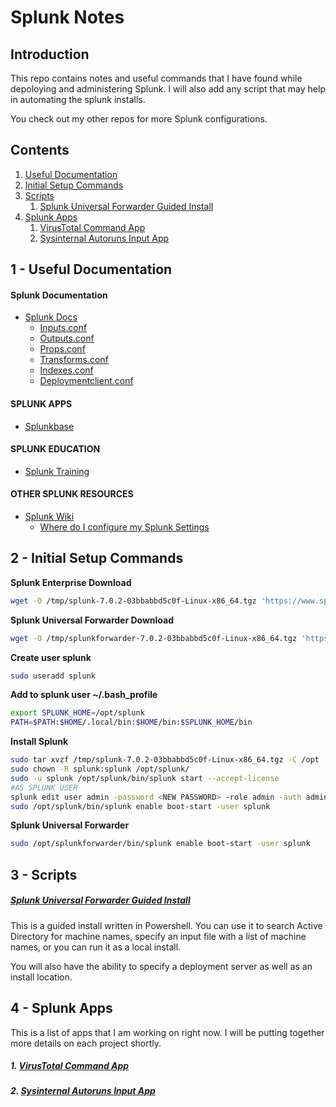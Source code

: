 # Splunk Notes

## Introduction
This repo contains notes and useful commands that I have found while depoloying and administering Splunk. I will also add any script that may help in automating the splunk installs.

You check out my other repos for more Splunk configurations.

## Contents

1. [Useful Documentation](#1---useful-documentation)
2. [Initial Setup Commands](#2---initial-setup-commands)
3. [Scripts](#3---scripts)
	1. [Splunk Universal Forwarder Guided Install](#splunk-universal-forwarder-guided-install)
4. [Splunk Apps](#4---splunk-apps)
	1. [VirusTotal Command App](#1-virustotal-command-app)
	2. [Sysinternal Autoruns Input App](#2-sysinternal-autoruns-input-app)

## 1 - Useful Documentation

#### Splunk Documentation
* [Splunk Docs](http://docs.splunk.com/Documentation)
  * [Inputs.conf](http://docs.splunk.com/Documentation/Splunk/7.0.2/admin/Inputsconf)
  * [Outputs.conf](http://docs.splunk.com/Documentation/Splunk/7.0.2/admin/Outputsconf)
  * [Props.conf](http://docs.splunk.com/Documentation/Splunk/7.0.2/admin/Propsconf)
  * [Transforms.conf](http://docs.splunk.com/Documentation/Splunk/7.0.2/admin/Transformsconf)
  * [Indexes.conf](http://docs.splunk.com/Documentation/Splunk/7.0.2/admin/Indexesconf)
  * [Deploymentclient.conf](http://docs.splunk.com/Documentation/Splunk/7.0.2/admin/Deploymentclientconf)
  
#### SPLUNK APPS
* [Splunkbase](https://splunkbase.splunk.com/)
  
#### SPLUNK EDUCATION
* [Splunk Training](https://www.splunk.com/en_us/view/education/SP-CAAAAH9)
  
#### OTHER SPLUNK RESOURCES
* [Splunk Wiki](https://wiki.splunk.com/Main_Page)
  * [Where do I configure my Splunk Settings](https://wiki.splunk.com/Where_do_I_configure_my_Splunk_settings%3F)

## 2 - Initial Setup Commands

**Splunk Enterprise Download**
```bash
wget -O /tmp/splunk-7.0.2-03bbabbd5c0f-Linux-x86_64.tgz 'https://www.splunk.com/bin/splunk/DownloadActivityServlet?architecture=x86_64&platform=linux&version=7.0.2&product=splunk&filename=splunk-7.0.2-03bbabbd5c0f-Linux-x86_64.tgz&wget=true'
```

**Splunk Universal Forwarder Download**
```bash
wget -O /tmp/splunkforwarder-7.0.2-03bbabbd5c0f-Linux-x86_64.tgz 'https://www.splunk.com/bin/splunk/DownloadActivityServlet?architecture=x86_64&platform=linux&version=7.0.2&product=universalforwarder&filename=splunkforwarder-7.0.2-03bbabbd5c0f-Linux-x86_64.tgz&wget=true'
```

**Create user splunk**
```bash
sudo useradd splunk
```

**Add to splunk user ~/.bash_profile**
```bash
export SPLUNK_HOME=/opt/splunk
PATH=$PATH:$HOME/.local/bin:$HOME/bin:$SPLUNK_HOME/bin
```

**Install Splunk**
```bash
sudo tar xvzf /tmp/splunk-7.0.2-03bbabbd5c0f-Linux-x86_64.tgz -C /opt
sudo chown -R splunk:splunk /opt/splunk/
sudo -u splunk /opt/splunk/bin/splunk start --accept-license
#AS SPLUNK USER
splunk edit user admin -password <NEW PASSWORD> -role admin -auth admin:changeme
sudo /opt/splunk/bin/splunk enable boot-start -user splunk
```

**Splunk Universal Forwarder**
```bash
sudo /opt/splunkforwarder/bin/splunk enable boot-start -user splunk
```

## 3 - Scripts

##### [Splunk Universal Forwarder Guided Install](./splunk_guided_install.ps1)

This is a guided install written in Powershell. You can use it to search Active Directory for machine names, specify an input file
with a list of machine names, or you can run it as a local install.

You will also have the ability to specify a deployment server as well as an install location. 

## 4 - Splunk Apps

This is a list of apps that I am working on right now. I will be putting together more details on each project shortly.

##### 1. [VirusTotal Command App](https://github.com/badgerttl/vtlu_command)

##### 2. [Sysinternal Autoruns Input App](https://github.com/badgerttl/autoruns_input)
